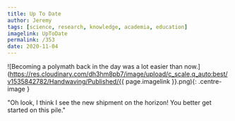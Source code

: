 ```yaml
---
title: Up To Date
author: Jeremy
tags: [science, research, knowledge, academia, education]
imagelink: UpToDate
permalink: /353
date: 2020-11-04
---
```


![Becoming a polymath back in the day was a lot easier than now.](https://res.cloudinary.com/dh3hm8pb7/image/upload/c_scale,q_auto:best/v1535842782/Handwaving/Published/{{ page.imagelink }}.png){: .centre-image }

"Oh look, I think I see the new shipment on the horizon! You better get started on this pile."

